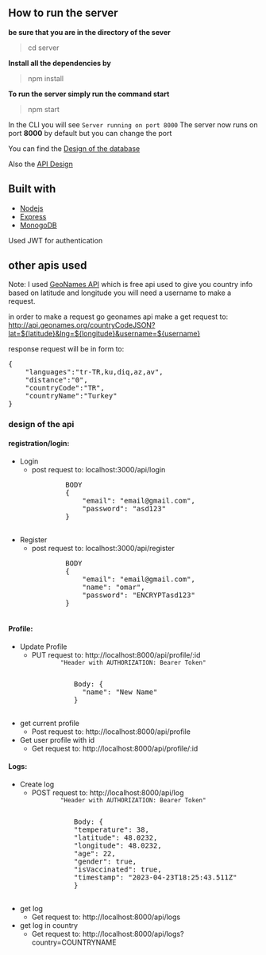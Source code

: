 


## How to run the server

<b>be sure that you are in the directory of the sever</b>
> cd server

<b>Install all the dependencies by</b>
> npm install

<b>To run the server simply run the command start</b>
> npm start

In the CLI you will see
<code>Server running on port 8000</code>
The server now runs on port <b>8000</b> by default but you can change the port

You can find the <a href="https://github.com/Oaik/COVID-Tracker/edit/main/README.md#design-of-database"> Design of the database </a>

Also the <a href="https://github.com/Oaik/COVID-Tracker/edit/main/README.md#design-of-api"> API Design </a>


## Built with
<ul>
<li>
<a href="https://nodejs.org/en/">Nodejs</a>
</li>
<li>
<a href="https://expressjs.com/">Express</a>
</li>
<li>
<a href="https://www.mongodb.com/">MonogoDB</a>
</li>
</ul>


Used JWT for authentication


## other apis used

Note: I used <a href="api.geonames.org">GeoNames API</a> which is free api used to give you country info based on latitude and longitude
you will need a username to make a request.


in order to make a request go geonames api make a get request to:
http://api.geonames.org/countryCodeJSON?lat=${latitude}&lng=${longitude}&username=${username}


response request will be in form to:

<pre>
{
    "languages":"tr-TR,ku,diq,az,av",
    "distance":"0",
    "countryCode":"TR",
    "countryName":"Turkey"
}
</pre>


### design of the api

#### registration/login:
<ul>
  <li>
    Login
    <ul>
      <li> 
        post request to: localhost:3000/api/login
        <pre>
        BODY
        {
            "email": "email@gmail.com",
            "password": "asd123"
        }
        </pre>
      </li>
    </ul>
  </li>
    <li>
    Register
    <ul>
      <li> 
        post request to: localhost:3000/api/register
        <pre>
        BODY
        {
            "email": "email@gmail.com",
            "name": "omar",
            "password": "ENCRYPTasd123"
        }
        </pre>
      </li>
    </ul>
  </li>
</ul>


#### Profile:
<ul>
  <li>
    Update Profile
    <ul>
      <li> 
        PUT request to: http://localhost:8000/api/profile/:id
        <code>
        "Header with AUTHORIZATION: Bearer Token"
        </code>
        <br/>
        <pre>
          Body: {
            "name": "New Name"
          }
        </pre>
      </li>
    </ul>
  </li>
  
  <li>
    get current profile
    <ul>
      <li> 
        Post request to: http://localhost:8000/api/profile
      </li>
    </ul>
  </li>
  
  <li>
    Get user profile with id
    <ul>
      <li> 
        Get request to: http://localhost:8000/api/profile/:id
      </li>
    </ul>
  </li>
</ul>

#### Logs:
<ul>
  <li>
    Create log
    <ul>
      <li> 
        POST request to: http://localhost:8000/api/log
        <code>
        "Header with AUTHORIZATION: Bearer Token"
        </code>
        <br/>
        <pre>
          Body: {
          "temperature": 38,
          "latitude": 48.0232,
          "longitude": 48.0232,
          "age": 22,
          "gender": true,
          "isVaccinated": true,
          "timestamp": "2023-04-23T18:25:43.511Z"
          }
        </pre>
      </li>
    </ul>
  </li>
  
  <li>
    get log
    <ul>
      <li> 
        Get request to: http://localhost:8000/api/logs
      </li>
    </ul>
  </li>
  
  <li>
    get log in country
    <ul>
      <li> 
        Get request to: http://localhost:8000/api/logs?country=COUNTRYNAME
      </li>
    </ul>
  </li>
</ul>
